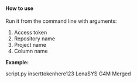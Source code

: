 #### How to use ####
Run it from the command line with arguments:
1. Access token
2. Repository name
3. Project name
4. Column name

**Example:**

script.py inserttokenhere123 LenaSYS G4M Merged